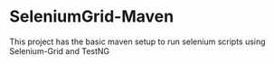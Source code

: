 # SeleniumGrid-Maven

This project has the basic maven setup to run selenium scripts using Selenium-Grid and TestNG
